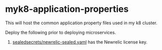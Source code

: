 # myk8-application-properties
This will host the common application property files used in my k8 cluster.

Deploy the following prior to deploying microservices.
1. [sealedsecrets/newrelic-sealed.yaml](/sealedsecrets/newrelic-sealed.yaml) has the Newrelic license key. 